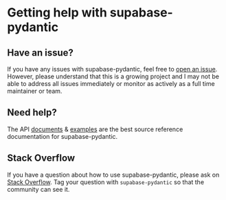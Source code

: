 # Getting help with supabase-pydantic

## Have an issue?

If you have any issues with supabase-pydantic, feel free to [open an issue](https://github.com/kmbhm1/supabase-pydantic/issues/new/choose). However, please understand that this is a growing project and I may not be able to address all issues immediately or monitor as actively as a full time maintainer or team.

## Need help?

The API [documents](../api/cli.md) & [examples](../examples/setup-slack-simple-fastapi.md) are the best source reference documentation for supabase-pydantic.

## Stack Overflow

If you have a question about how to use supabase-pydantic, please ask on [Stack Overflow](https://stackoverflow.com/questions/tagged/supabase-pydantic). Tag your question with `supabase-pydantic` so that the community can see it.